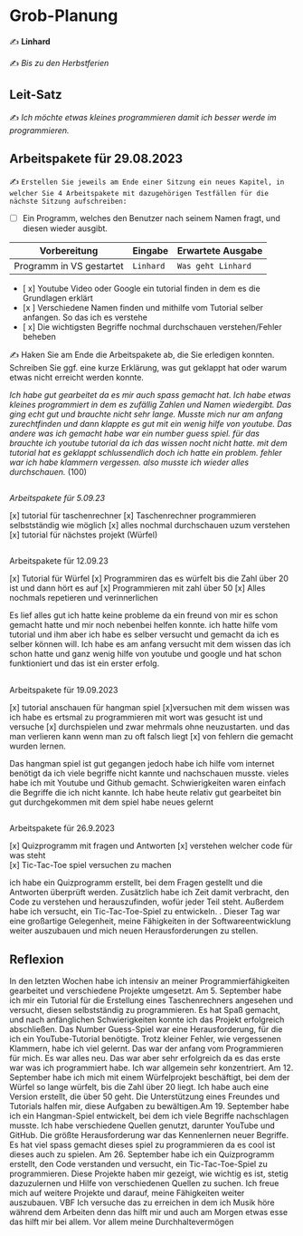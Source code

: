# Grob-Planung

✍️ **Linhard**

✍️ *Bis zu den Herbstferien*

## Leit-Satz

✍️ _Ich möchte etwas kleines programmieren damit ich besser werde im programmieren._



## Arbeitspakete für 29.08.2023

✍️ `Erstellen Sie jeweils am Ende einer Sitzung ein neues Kapitel, in welcher Sie 4 Arbeitspakete mit dazugehörigen Testfällen für die nächste Sitzung aufschreiben:`

- [ ] Ein Programm, welches den Benutzer nach seinem Namen fragt, und diesen wieder ausgibt.

| Vorbereitung             | Eingabe   | Erwartete Ausgabe  |
| ------------------------ | --------- | ------------------ |
| Programm in VS gestartet | `Linhard` | `Was geht Linhard` |

- [ x] Youtube Video oder Google ein tutorial finden in dem es die Grundlagen erklärt
- [x ] Verschiedene Namen finden und mithilfe vom Tutorial selber anfangen. So das ich es verstehe
- [ x] Die wichtigsten Begriffe nochmal durchschauen verstehen/Fehler beheben

✍️  Haken Sie am Ende die Arbeitspakete ab, die Sie erledigen konnten. Schreiben Sie ggf. eine kurze Erklärung, was gut geklappt hat oder warum etwas nicht erreicht werden konnte.

_Ich habe gut gearbeitet da es mir auch spass gemacht hat. Ich habe etwas kleines programmiert in dem es zufällig Zahlen und Namen wiedergibt. Das ging echt gut und brauchte nicht sehr lange. Musste mich nur am anfang zurechtfinden und dann klappte es gut mit ein wenig hilfe von youtube. Das andere was ich gemacht habe war ein number guess spiel. für das brauchte ich youtube tutorial da ich das wissen nocht nicht hatte. mit dem tutorial hat es geklappt schlussendlich doch ich hatte ein problem. fehler war ich habe klammern vergessen. also musste ich wieder alles durchschauen._ (100)
##
*Arbeitspakete für 5.09.23* 

[x] tutorial für taschenrechner
[x] Taschenrechner programmieren selbstständig wie möglich
[x] alles nochmal durchschauen uzum verstehen
[x] tutorial für nächstes projekt (Würfel)


## 
Arbeitspakete für 12.09.23

[x] Tutorial für Würfel
[x] Programmiren das es würfelt bis die Zahl über 20 ist und dann hört es auf
[x] Programmieren mit zahl über 50
[x] Alles nochmals repetieren und verinnerlichen

Es lief alles gut ich hatte keine probleme da ein freund von mir es schon gemacht hatte und mir noch nebenbei helfen konnte. ich hatte hilfe vom tutorial und ihm aber ich habe es selber versucht und gemacht da ich es selber können will. Ich habe es am anfang versucht mit dem wissen das ich schon hatte und ganz wenig hilfe von youtube und google und hat schon funktioniert und das ist ein erster erfolg.



##
Arbeitspakete für 19.09.2023



[x] tutorial anschauen für hangman spiel
[x]versuchen mit dem wissen was ich habe es ertsmal zu programmieren mit wort was gesucht ist und versuche
[x] durchspielen und zwar mehrmals ohne neuzustarten. und das man verlieren kann wenn man zu oft falsch liegt
[x] von fehlern die gemacht wurden lernen.


Das hangman spiel ist gut gegangen jedoch habe ich hilfe vom internet benötigt da ich viele begriffe nicht kannte und nachschauen musste. vieles habe ich mit Youtube und Github gemacht. Schwierigkeiten waren einfach die Begriffe die ich nicht kannte. Ich habe heute relativ gut gearbeitet bin gut durchgekommen mit dem spiel habe neues gelernt 






##
Arbeitspakete für 26.9.2023

[x] Quizprogramm mit fragen und Antworten
[x] verstehen welcher code  für was steht  
[x] Tic-Tac-Toe spiel versuchen zu machen


ich habe ein Quizprogramm erstellt, bei dem Fragen gestellt und die Antworten überprüft werden. Zusätzlich habe ich Zeit damit verbracht, den Code zu verstehen und herauszufinden, wofür jeder Teil steht. Außerdem habe ich versucht, ein Tic-Tac-Toe-Spiel zu entwickeln. . Dieser Tag war eine großartige Gelegenheit, meine Fähigkeiten in der Softwareentwicklung weiter auszubauen und mich neuen Herausforderungen zu stellen.




## Reflexion

In den letzten Wochen habe ich intensiv an meiner Programmierfähigkeiten gearbeitet und verschiedene Projekte umgesetzt. Am 5. September habe ich mir ein Tutorial für die Erstellung eines Taschenrechners angesehen und versucht, diesen selbstständig zu programmieren. Es hat Spaß gemacht, und nach anfänglichen Schwierigkeiten konnte ich das Projekt erfolgreich abschließen. Das Number Guess-Spiel war eine Herausforderung, für die ich ein YouTube-Tutorial benötigte. Trotz kleiner Fehler, wie vergessenen Klammern, habe ich viel gelernt. Das war der anfang vom Programmieren für mich. Es war alles neu. Das war aber sehr erfolgreich da es das erste war was ich programmiert habe. Ich war allgemein sehr konzentriert. Am 12. September habe ich mich mit einem Würfelprojekt beschäftigt, bei dem der Würfel so lange würfelt, bis die Zahl über 20 liegt. Ich habe auch eine Version erstellt, die über 50 geht. Die Unterstützung eines Freundes und Tutorials halfen mir, diese Aufgaben zu bewältigen.Am 19. September habe ich ein Hangman-Spiel entwickelt, bei dem ich viele Begriffe nachschlagen musste. Ich habe verschiedene Quellen genutzt, darunter YouTube und GitHub. Die größte Herausforderung war das Kennenlernen neuer Begriffe. Es hat viel spass gemacht dieses spiel zu programmieren da es cool ist dieses auch zu spielen. Am 26. September habe ich ein Quizprogramm erstellt, den Code verstanden und versucht, ein Tic-Tac-Toe-Spiel zu programmieren. Diese Projekte haben mir gezeigt, wie wichtig es ist, stetig dazuzulernen und Hilfe von verschiedenen Quellen zu suchen. Ich freue mich auf weitere Projekte und darauf, meine Fähigkeiten weiter auszubauen. VBF Ich versuche das zu erreichen in dem ich Musik höre während dem Arbeiten denn das hilft mir und auch am Morgen etwas esse das hilft mir bei allem. Vor allem meine Durchhaltevermögen





